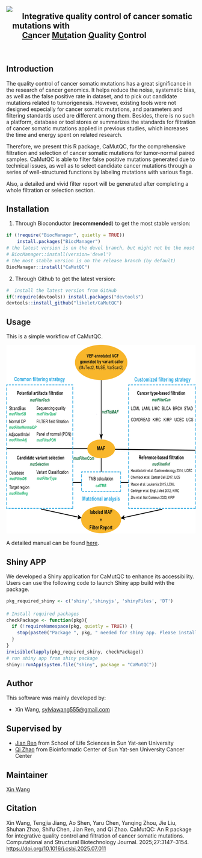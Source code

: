 <img src="https://github.com/likelet/CaMutQC/blob/WX/vignettes/CaMutQC_logo.png" align="left" height="120" /></a>


## &emsp; Integrative quality control of cancer somatic mutations with  <br />&emsp; [Ca]()ncer [Mut]()ation [Q]()uality [C]()ontrol

<br />

## Introduction

The quality control of cancer somatic mutations has a great significance in the research of cancer genomics. It helps reduce the noise, systematic bias, as well as the false positive rate in dataset, and to pick out candidate mutations related to tumorigenesis. However, existing tools were not designed especially for cancer somatic mutations, and parameters and filtering standards used are different among them. Besides, there is no such a platform, database or tool stores or summarizes the standards for filtration of cancer somatic mutations applied in previous studies, which increases the time and energy spent on related research.  

Therefore, we present this R package, CaMutQC, for the comprehensive filtration and selection of cancer somatic mutations for tumor-normal paired samples. CaMutQC is able to filter false positive mutations generated due to technical issues, as well as to select candidate cancer mutations through a series of well-structured functions by labeling mutations with various flags.

Also, a detailed and vivid filter report will be generated after completing a whole filtration or selection section.

## Installation
1. Through Bioconductor (**recommended**) to get the most stable version:
```R
if (!require("BiocManager", quietly = TRUE))
    install.packages("BiocManager")
# the latest version is on the devel branch, but might not be the most stable version
# BiocManager::install(version='devel')
# the most stable version is on the release branch (by default)
BiocManager::install("CaMutQC")
```

2. Through Github to get the latest version: 
```R
#  install the latest version from GitHub
if(!require(devtools)) install.packages("devtools")
devtools::install_github("likelet/CaMutQC")
```

## Usage
This is a simple workflow of CaMutQC.   
<div  align="left">   

<img src="https://github.com/likelet/CaMutQC/blob/WX/vignettes/CaMutQC-workflow.png" height="500" width="700" alt = "CaMutQC framework"/>

</div>

A detailed manual can be found [here](https://likelet.github.io/CaMutQC/).

## Shiny APP
We developed a Shiny application for CaMutQC to enhance its accessibility. Users can use the following code to launch Shiny app build with the package.
```R
pkg_required_shiny <- c('shiny','shinyjs', 'shinyFiles', 'DT')

# Install required packages
checkPackage <- function(pkg){
  if (!requireNamespace(pkg, quietly = TRUE)) {
    stop(paste0("Package ", pkg, " needed for shiny app. Please install it."), call. = FALSE)
  }
}
invisible(lapply(pkg_required_shiny, checkPackage))
# run shiny app from shiny package
shiny::runApp(system.file("shiny", package = "CaMutQC"))
```

## Author

This software was mainly developed by:

* Xin Wang, sylviawang555@gmail.com

## Supervised by 

* [Jian Ren](renjian@sysucc.org.cn) from School of Life Sciences in Sun Yat-sen University 
* [Qi Zhao](zhaoqi@sysucc.org.cn) from Bioinformatic Center of Sun Yat-sen University Cancer Center 

## Maintainer
[Xin Wang](sylviawang555@gmail.com)  

## Citation
Xin Wang, Tengjia Jiang, Ao Shen, Yaru Chen, Yanqing Zhou, Jie Liu, Shuhan Zhao, Shifu Chen, Jian Ren, and Qi Zhao. CaMutQC: An R package for integrative quality control and filtration of cancer somatic mutations. Computational and Structural Biotechnology Journal. 2025;27:3147–3154. https://doi.org/10.1016/j.csbj.2025.07.011

